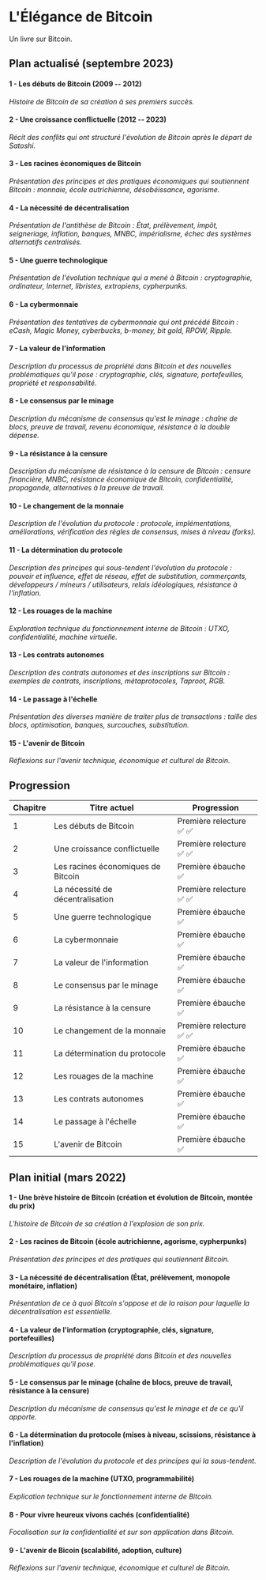 L'Élégance de Bitcoin
=====================

Un livre sur Bitcoin.

Plan actualisé (septembre 2023)
-----------------------------

#### 1 - Les débuts de Bitcoin (2009 -- 2012)

*Histoire de Bitcoin de sa création à ses premiers succès.*

#### 2 - Une croissance conflictuelle (2012 -- 2023)

*Récit des conflits qui ont structuré l'évolution de Bitcoin après le départ de Satoshi.*

#### 3 - Les racines économiques de Bitcoin

*Présentation des principes et des pratiques économiques qui soutiennent Bitcoin : monnaie, école autrichienne, désobéissance, agorisme.*

#### 4 - La nécessité de décentralisation

*Présentation de l'antithèse de Bitcoin : État, prélèvement, impôt, seigneriage, inflation, banques, MNBC, impérialisme, échec des systèmes alternatifs centralisés.*

#### 5 - Une guerre technologique

*Présentation de l'évolution technique qui a mené à Bitcoin : cryptographie, ordinateur, Internet, libristes, extropiens, cypherpunks.*

#### 6 - La cybermonnaie

*Présentation des tentatives de cybermonnaie qui ont précédé Bitcoin : eCash, Magic Money, cyberbucks, b-money, bit gold, RPOW, Ripple.*

#### 7 - La valeur de l'information

*Description du processus de propriété dans Bitcoin et des nouvelles problématiques qu'il pose : cryptographie, clés, signature, portefeuilles, propriété et responsabilité.*

#### 8 - Le consensus par le minage

*Description du mécanisme de consensus qu'est le minage : chaîne de blocs, preuve de travail, revenu économique, résistance à la double dépense.*

#### 9 - La résistance à la censure

*Description du mécanisme de résistance à la censure de Bitcoin : censure financière, MNBC, résistance économique de Bitcoin, confidentialité, propagande, alternatives à la preuve de travail.*

#### 10 - Le changement de la monnaie

*Description de l'évolution du protocole : protocole, implémentations, améliorations, vérification des règles de consensus, mises à niveau (forks).*

#### 11 - La détermination du protocole

*Description des principes qui sous-tendent l'évolution du protocole : pouvoir et influence, effet de réseau, effet de substitution, commerçants, développeurs / mineurs / utilisateurs, relais idéologiques, résistance à l'inflation.*

#### 12 - Les rouages de la machine

*Exploration technique du fonctionnement interne de Bitcoin : UTXO, confidentialité, machine virtuelle.*

#### 13 - Les contrats autonomes

*Description des contrats autonomes et des inscriptions sur Bitcoin : exemples de contrats, inscriptions, métaprotocoles, Taproot, RGB.*

#### 14 - Le passage à l'échelle

*Présentation des diverses manière de traiter plus de transactions : taille des blocs, optimisation, banques, surcouches, substitution.*

#### 15 - L'avenir de Bitcoin

*Réflexions sur l'avenir technique, économique et culturel de Bitcoin.*

Progression
-----------

| Chapitre | Titre actuel                       | Progression                           |
|----------|------------------------------------|---------------------------------------|
|        1 | Les débuts de Bitcoin              | Première relecture &#x2705; &#x2705;  |
|        2 | Une croissance conflictuelle       | Première relecture &#x2705; &#x2705;  |
|        3 | Les racines économiques de Bitcoin | Première ébauche &#x2705;             |
|        4 | La nécessité de décentralisation   | Première relecture &#x2705; &#x2705;  |
|        5 | Une guerre technologique           | Première ébauche &#x2705;             |
|        6 | La cybermonnaie                    | Première ébauche &#x2705;             |
|        7 | La valeur de l'information         | Première ébauche &#x2705;             |
|        8 | Le consensus par le minage         | Première ébauche &#x2705;             |
|        9 | La résistance à la censure         | Première ébauche &#x2705;             |
|       10 | Le changement de la monnaie        | Première relecture &#x2705; &#x2705;  |
|       11 | La détermination du protocole      | Première ébauche &#x2705;             |
|       12 | Les rouages de la machine          | Première ébauche &#x2705;             |
|       13 | Les contrats autonomes             | Première ébauche &#x2705;             |
|       14 | Le passage à l'échelle             | Première ébauche &#x2705;             |
|       15 | L'avenir de Bitcoin                | Première ébauche &#x2705;             |

Plan initial (mars 2022)
------------------------

#### 1 - Une brève histoire de Bitcoin (création et évolution de Bitcoin, montée du prix)

*L'histoire de Bitcoin de sa création à l'explosion de son prix.*

#### 2 - Les racines de Bitcoin (école autrichienne, agorisme, cypherpunks)

*Présentation des principes et des pratiques qui soutiennent Bitcoin.*

#### 3 - La nécessité de décentralisation (État, prélèvement, monopole monétaire, inflation)

*Présentation de ce à quoi Bitcoin s'oppose et de la raison pour laquelle la décentralisation est essentielle.*

#### 4 - La valeur de l'information (cryptographie, clés, signature, portefeuilles)

*Description du processus de propriété dans Bitcoin et des nouvelles problématiques qu'il pose.*

#### 5 - Le consensus par le minage (chaîne de blocs, preuve de travail, résistance à la censure)

*Description du mécanisme de consensus qu'est le minage et de ce qu'il apporte.*

#### 6 - La détermination du protocole (mises à niveau, scissions, résistance à l'inflation)

*Description de l'évolution du protocole et des principes qui la sous-tendent.*

#### 7 - Les rouages de la machine (UTXO, programmabilité)

*Explication technique sur le fonctionnement interne de Bitcoin.*

#### 8 - Pour vivre heureux vivons cachés (confidentialité)

*Focalisation sur la confidentialité et sur son application dans Bitcoin.*

#### 9 - L'avenir de Bicoin (scalabilité, adoption, culture)

*Réflexions sur l'avenir technique, économique et culturel de Bitcoin.*


